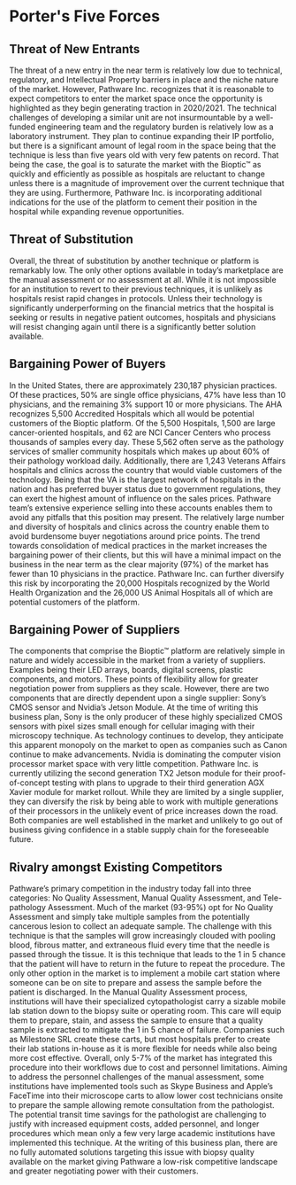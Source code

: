 # Porter's Five Forces
## Threat of New Entrants
The threat of a new entry in the near term is relatively low due to technical, regulatory, and Intellectual Property barriers in place and the niche nature of the market. However, Pathware Inc. recognizes that it is reasonable to expect competitors to enter the market space once the opportunity is highlighted as they begin generating traction in 2020/2021. The technical challenges of developing a similar unit are not insurmountable by a well-funded engineering team and the regulatory burden is relatively low as a laboratory instrument. They plan to continue expanding their IP portfolio, but there is a significant amount of legal room in the space being that the technique is less than five years old with very few patents on record. That being the case, the goal is to saturate the market with the Bioptic™ as quickly and efficiently as possible as hospitals are reluctant to change unless there is a magnitude of improvement over the current technique that they are using. Furthermore, Pathware Inc. is incorporating additional indications for the use of the platform to cement their position in the hospital while expanding revenue opportunities.

## Threat of Substitution
Overall, the threat of substitution by another technique or platform is remarkably low. The only other options available in today’s marketplace are the manual assessment or no assessment at all. While it is not impossible for an institution to revert to their previous techniques, it is unlikely as hospitals resist rapid changes in protocols. Unless their technology is significantly underperforming on the financial metrics that the hospital is seeking or results in negative patient outcomes, hospitals and physicians will resist changing again until there is a significantly better solution available.

## Bargaining Power of Buyers
In the United States, there are approximately 230,187 physician practices. Of these practices, 50% are single office physicians, 47% have less than 10 physicians, and the remaining 3% support 10 or more physicians. The AHA recognizes 5,500 Accredited Hospitals which all would be potential customers of the Bioptic platform. Of the 5,500 Hospitals, 1,500 are large cancer-oriented hospitals, and 62 are NCI Cancer Centers who process thousands of samples every day. These 5,562 often serve as the pathology services of smaller community hospitals which makes up about 60% of their pathology workload daily. Additionally, there are 1,243 Veterans Affairs hospitals and clinics across the country that would viable customers of the technology. Being that the VA is the largest network of hospitals in the nation and has preferred buyer status due to government regulations, they can exert the highest amount of influence on the sales prices. Pathware team’s extensive experience selling into these accounts enables them to avoid any pitfalls that this position may present. The relatively large number and diversity of hospitals and clinics across the country enable them to avoid burdensome buyer negotiations around price points. The trend towards consolidation of medical practices in the market increases the bargaining power of their clients, but this will have a minimal impact on the business in the near term as the clear majority (97%) of the market has fewer than 10 physicians in the practice. Pathware Inc. can further diversify this risk by incorporating the 20,000 Hospitals recognized by the World Health Organization and the 26,000 US Animal Hospitals all of which are potential customers of the platform.

## Bargaining Power of Suppliers
The components that comprise the Bioptic™ platform are relatively simple in nature and widely accessible in the market from a variety of suppliers. Examples being their LED arrays, boards, digital screens, plastic components, and motors. These points of flexibility allow for greater negotiation power from suppliers as they scale. However, there are two components that are directly dependent upon a single supplier: Sony’s CMOS sensor and Nvidia’s Jetson Module. At the time of writing this business plan, Sony is the only producer of these highly specialized CMOS sensors with pixel sizes small enough for cellular imaging with their microscopy technique. As technology continues to develop, they anticipate this apparent monopoly on the market to open as companies such as Canon continue to make advancements. Nvidia is dominating the computer vision processor market space with very little competition. Pathware Inc. is currently utilizing the second generation TX2 Jetson module for their proof-of-concept testing with plans to upgrade to their third generation AGX Xavier module for market rollout. While they are limited by a single supplier, they can diversify the risk by being able to work with multiple generations of their processors in the unlikely event of price increases down the road. Both companies are well established in the market and unlikely to go out of business giving confidence in a stable supply chain for the foreseeable future.

## Rivalry amongst Existing Competitors
Pathware’s primary competition in the industry today fall into three categories: No Quality Assessment, Manual Quality Assessment, and Tele-pathology Assessment. Much of the market (93-95%) opt for No Quality Assessment and simply take multiple samples from the potentially cancerous lesion to collect an adequate sample. The challenge with this technique is that the samples will grow increasingly clouded with pooling blood, fibrous matter, and extraneous fluid every time that the needle is passed through the tissue. It is this technique that leads to the 1 in 5 chance that the patient will have to return in the future to repeat the procedure. The only other option in the market is to implement a mobile cart station where someone can be on site to prepare and assess the sample before the patient is discharged. In the Manual Quality Assessment process, institutions will have their specialized cytopathologist carry a sizable mobile lab station down to the biopsy suite or operating room. This care will equip them to prepare, stain, and assess the sample to ensure that a quality sample is extracted to mitigate the 1 in 5 chance of failure. Companies such as Milestone SRL create these carts, but most hospitals prefer to create their lab stations in-house as it is more flexible for needs while also being more cost effective. Overall, only 5-7% of the market has integrated this procedure into their workflows due to cost and personnel limitations. Aiming to address the personnel challenges of the manual assessment, some institutions have implemented tools such as Skype Business and Apple’s FaceTime into their microscope carts to allow lower cost technicians onsite to prepare the sample allowing remote consultation from the pathologist. The potential transit time savings for the pathologist are challenging to justify with increased equipment costs, added personnel, and longer procedures which mean only a few very large academic institutions have implemented this technique. At the writing of this business plan, there are no fully automated solutions targeting this issue with biopsy quality available on the market giving Pathware a low-risk competitive landscape and greater negotiating power with their customers.
